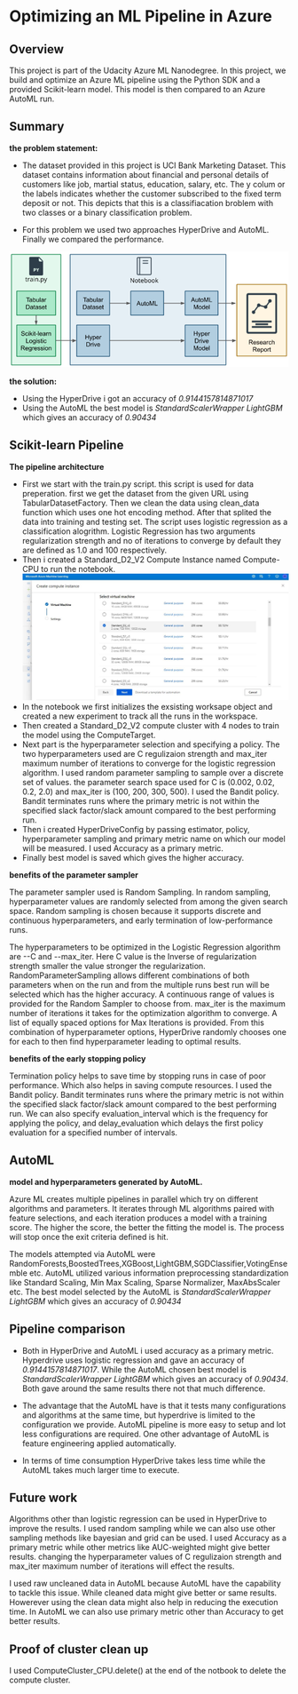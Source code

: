 # Optimizing an ML Pipeline in Azure

## Overview
This project is part of the Udacity Azure ML Nanodegree.
In this project, we build and optimize an Azure ML pipeline using the Python SDK and a provided Scikit-learn model.
This model is then compared to an Azure AutoML run.

## Summary
**the problem statement:**
- The dataset provided in this project is UCI Bank Marketing Dataset. This dataset contains information about financial and personal details of customers like job, martial status, education, salary, etc. The y colum or the labels indicates whether the customer subscribed to the fixed term deposit or not. This depicts that this is a classifiacation broblem with two classes or a binary classification problem.

- For this problem we used two approaches HyperDrive and AutoML. Finally we compared the performance.

![Alt text](Screenshots/workflow.png?raw=true "Workflow")

**the solution:**
- Using the HyperDrive i got an accuracy of *0.9144157814871017*
- Using the AutoML the best model is *StandardScalerWrapper LightGBM* which gives an accuracy of *0.90434*

## Scikit-learn Pipeline
**The pipeline architecture**
- First we start with the train.py script. this script is used for data preperation. first we get the dataset from the given URL using TabularDatasetFactory. Then we clean the data using clean_data function which uses one hot encoding method. After that splited the data into training and testing set. The script uses logistic regression as a classification alogrithm. Logistic Regression has two arguments regularization strength and no of iterations to converge by default they are defined as 1.0 and 100 respectively.
- Then i created a Standard_D2_V2 Compute Instance named Compute-CPU to run the notebook.
![Alt text](Screenshots/standard_D2_V2.JPG?raw=true "Compute Instance")
- In the notebook we first initializes the exsisting worksape object and created a new experiment to track all the runs in the workspace.
- Then created a Standard_D2_V2 compute cluster with 4 nodes to train the model using the ComputeTarget.
- Next part is the hyperparameter selection and specifying a policy. The two hyperparameters used are C regulizaion strength and max_iter maximum number of iterations to converge for the logistic regression algorithm. I used random parameter sampling to sample over a discrete set of values. the parameter search space used for C is (0.002, 0.02, 0.2, 2.0) and max_iter is (100, 200, 300, 500). I used the Bandit policy. Bandit terminates runs where the primary metric is not within the specified slack factor/slack amount compared to the best performing run.
- Then i created HyperDriveConfig by passing estimator, policy, hyperparameter sampling and primary metric name on which our model will be measured. I used Accuracy as a primary metric.
- Finally best model is saved which gives the higher accuracy.

**benefits of the parameter sampler**

The parameter sampler used is Random Sampling. In random sampling, hyperparameter values are randomly selected from among the given search space. Random sampling is chosen because it supports discrete and continuous hyperparameters, and early termination of low-performance runs.

The hyperparameters to be optimized in the Logistic Regression algorithm are --C and --max_iter. Here C value is the Inverse of regularization strength smaller the value stronger the regularization. RandomParameterSampling allows different combinations of both parameters when on the run and from the multiple runs best run will be selected which has the higher accuracy. A continuous range of values is provided for the Random Sampler to choose from. max_iter is the maximum number of iterations it takes for the optimization algorithm to converge. A list of equally spaced options for Max Iterations is provided. From this combination of hyperparameter options, HyperDrive randomly chooses one for each to then find hyperparameter leading to optimal results.

**benefits of the early stopping policy**

Termination policy helps to save time by stopping runs in case of poor performance. Which also helps in saving compute resources. I used the Bandit policy. Bandit terminates runs where the primary metric is not within the specified slack factor/slack amount compared to the best performing run. We can also specify evaluation_interval which is the frequency for applying the policy, and delay_evaluation which delays the first policy evaluation for a specified number of intervals.

## AutoML
**model and hyperparameters generated by AutoML.**

Azure ML creates multiple pipelines in parallel which try on different algorithms and parameters. It iterates through ML algorithms paired with feature selections, and each iteration produces a model with a training score. The higher the score, the better the fitting the model is. The process will stop once the exit criteria defined is hit.

The models attempted via AutoML were RandomForests,BoostedTrees,XGBoost,LightGBM,SGDClassifier,VotingEnsemble etc. AutoML utilized various information preprocessing standardization like Standard Scaling, Min Max Scaling, Sparse Normalizer, MaxAbsScaler etc. The best model selected by the AutoML is *StandardScalerWrapper LightGBM* which gives an accuracy of *0.90434*

## Pipeline comparison

- Both in HyperDrive and AutoML i used accuracy as a primary metric. Hyperdrive uses logistic regression and gave an accuracy of *0.9144157814871017*. While the AutoML chosen best model is *StandardScalerWrapper LightGBM* which gives an accuracy of *0.90434*. Both gave around the same results there not that much difference.

- The advantage that the AutoML have is that it tests many configurations and algorithms at the same time, but hyperdrive is limited to the configuration we provide. AutoML pipeline is more easy to setup and lot less configurations are required. One other advantage of AutoML is feature engineering applied automatically.

- In terms of time consumption HyperDrive takes less time while the AutoML takes much larger time to execute.

## Future work

Algorithms other than logistic regression can be used in HyperDrive to improve the results. I used random sampling while we can also use other sampling methods like bayesian and grid can be used. I used Accuracy as a primary metric while other metrics like AUC-weighted might give better results. changing the hyperparameter values of C regulizaion strength and max_iter maximum number of iterations will effect the results.

I used raw uncleaned data in AutoML because AutoML have the capability to tackle this issue. While cleaned data might give better or same results. Howerever using the clean data might also help in reducing the execution time. In AutoML we can also use primary metric other than Accuracy to get better results.

## Proof of cluster clean up

I used ComputeCluster_CPU.delete() at the end of the notbook to delete the compute cluster.
